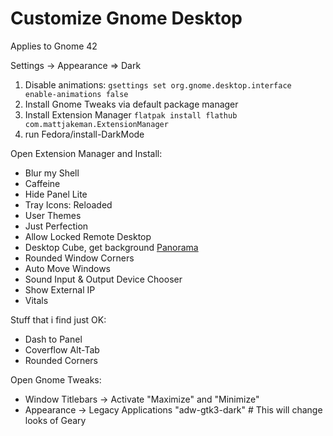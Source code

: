 # Customize Gnome Desktop

Applies to Gnome 42

Settings -> Appearance => Dark

1. Disable animations: `gsettings set org.gnome.desktop.interface enable-animations false`
2. Install Gnome Tweaks via default package manager
3. Install Extension Manager `flatpak install flathub com.mattjakeman.ExtensionManager`
4. run Fedora/install-DarkMode

Open Extension Manager and Install:

* Blur my Shell
* Caffeine
* Hide Panel Lite
* Tray Icons: Reloaded
* User Themes
* Just Perfection
* Allow Locked Remote Desktop
* Desktop Cube, get background [Panorama]
* Rounded Window Corners
* Auto Move Windows
* Sound Input & Output Device Chooser
* Show External IP
* Vitals

Stuff that i find just OK:

* Dash to Panel
* Coverflow Alt-Tab
* Rounded Corners

Open Gnome Tweaks:

* Window Titlebars -> Activate "Maximize" and "Minimize"
* Appearance -> Legacy Applications "adw-gtk3-dark" # This will change looks of Geary

[Panorama]: <https://polyhaven.com/hdris>

